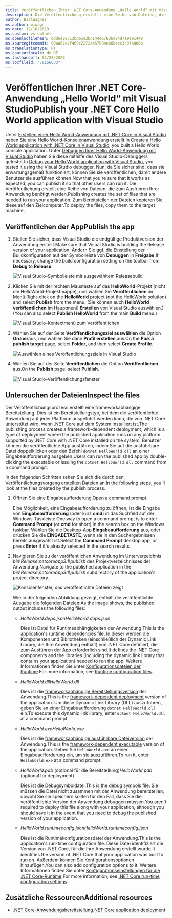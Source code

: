 ```yaml
---
title: Veröffentlichen Ihrer .NET Core-Anwendung „Hello World“ mit Visual Studio
description: Die Veröffentlichung erstellt eine Reihe von Dateien, die zum Ausführen Ihrer .NET Core-Anwendung benötigt werden.
author: BillWagner
ms.author: wiwagn
ms.date: 12/10/2019
ms.custom: vs-dotnet
ms.openlocfilehash: bdd6e28713bdece2bd144e6763bd84d719e91449
ms.sourcegitcommit: 00aa62e2f469c2272a457b04e66b4cc3c97a800b
ms.translationtype: HT
ms.contentlocale: de-DE
ms.lasthandoff: 02/28/2020
ms.locfileid: "78156633"
---
```

# <a name="publish-your-net-core-hello-world-application-with-visual-studio"></a><span data-ttu-id="65bd3-103">Veröffentlichen Ihrer .NET Core-Anwendung „Hello World“ mit Visual Studio</span><span class="sxs-lookup"><span data-stu-id="65bd3-103">Publish your .NET Core Hello World application with Visual Studio</span></span>

<span data-ttu-id="65bd3-104">Unter [Erstellen einer Hello World-Anwendung mit .NET Core in Visual Studio](with-visual-studio.md) haben Sie eine Hello World-Konsolenanwendung erstellt.</span><span class="sxs-lookup"><span data-stu-id="65bd3-104">In [Create a Hello World application with .NET Core in Visual Studio](with-visual-studio.md), you built a Hello World console application.</span></span> <span data-ttu-id="65bd3-105">Unter [Debuggen Ihrer Hello World-Anwendung mit Visual Studio](debugging-with-visual-studio.md) haben Sie diese mithilfe des Visual Studio-Debuggers getestet.</span><span class="sxs-lookup"><span data-stu-id="65bd3-105">In [Debug your Hello World application with Visual Studio](debugging-with-visual-studio.md), you tested it using the Visual Studio debugger.</span></span> <span data-ttu-id="65bd3-106">Nun, da Sie sicher sind, dass sie erwartungsgemäß funktioniert, können Sie sie veröffentlichen, damit andere Benutzer sie ausführen können.</span><span class="sxs-lookup"><span data-stu-id="65bd3-106">Now that you're sure that it works as expected, you can publish it so that other users can run it.</span></span> <span data-ttu-id="65bd3-107">Die Veröffentlichung erstellt eine Reihe von Dateien, die zum Ausführen Ihrer Anwendung benötigt werden.</span><span class="sxs-lookup"><span data-stu-id="65bd3-107">Publishing creates the set of files that are needed to run your application.</span></span> <span data-ttu-id="65bd3-108">Zum Bereitstellen der Dateien kopieren Sie diese auf den Zielcomputer.</span><span class="sxs-lookup"><span data-stu-id="65bd3-108">To deploy the files, copy them to the target machine.</span></span>

## <a name="publish-the-app"></a><span data-ttu-id="65bd3-109">Veröffentlichen der App</span><span class="sxs-lookup"><span data-stu-id="65bd3-109">Publish the app</span></span>

1. <span data-ttu-id="65bd3-110">Stellen Sie sicher, dass Visual Studio die endgültige Produktversion der Anwendung erstellt.</span><span class="sxs-lookup"><span data-stu-id="65bd3-110">Make sure that Visual Studio is building the Release version of your application.</span></span> <span data-ttu-id="65bd3-111">Ändern Sie ggf. die Einstellung der Buildkonfiguration auf der Symbolleiste von **Debuggen** in **Freigabe**.</span><span class="sxs-lookup"><span data-stu-id="65bd3-111">If necessary, change the build configuration setting on the toolbar from **Debug** to **Release**.</span></span>

   ![Visual Studio-Symbolleiste mit ausgewähltem Releasebuild](media/publishing-with-visual-studio/visual-studio-toolbar-release.png)

1. <span data-ttu-id="65bd3-113">Klicken Sie mit der rechten Maustaste auf das **HelloWorld**-Projekt (nicht die HelloWorld-Projektmappe), und wählen Sie **Veröffentlichen** im Menü.</span><span class="sxs-lookup"><span data-stu-id="65bd3-113">Right-click on the **HelloWorld** project (not the HelloWorld solution) and select **Publish** from the menu.</span></span> <span data-ttu-id="65bd3-114">(Sie können auch **HelloWorld veröffentlichen** im Hauptmenü **Erstellen** von Visual Studio auswählen.)</span><span class="sxs-lookup"><span data-stu-id="65bd3-114">(You can also select **Publish HelloWorld** from the main **Build** menu.)</span></span>

   ![Visual Studio-Kontextmenü zum Veröffentlichen](media/publishing-with-visual-studio/publish-context-menu.png)

1. <span data-ttu-id="65bd3-116">Wählen Sie auf der Seite **Veröffentlichungsziel auswählen** die Option **Ordner**aus, und wählen Sie dann **Profil erstellen** aus.</span><span class="sxs-lookup"><span data-stu-id="65bd3-116">On the **Pick a publish target** page, select **Folder**, and then select **Create Profile**.</span></span>

   ![Auswählen eines Veröffentlichungsziels in Visual Studio](media/publishing-with-visual-studio/pick-publish-target.png)

1. <span data-ttu-id="65bd3-118">Wählen Sie auf der Seite **Veröffentlichen** die Option **Veröffentlichen** aus.</span><span class="sxs-lookup"><span data-stu-id="65bd3-118">On the **Publish** page, select **Publish**.</span></span>

   ![Visual Studio-Veröffentlichungsfenster](media/publishing-with-visual-studio/publish-page.png)

## <a name="inspect-the-files"></a><span data-ttu-id="65bd3-120">Untersuchen der Dateien</span><span class="sxs-lookup"><span data-stu-id="65bd3-120">Inspect the files</span></span>

<span data-ttu-id="65bd3-121">Der Veröffentlichungsprozess erstellt eine frameworkabhängige Bereitstellung. Dies ist ein Bereitstellungstyp, bei dem die veröffentlichte Anwendung auf jeder Plattform ausgeführt werden kann, die von .NET Core unterstützt wird, wenn .NET Core auf dem System installiert ist.</span><span class="sxs-lookup"><span data-stu-id="65bd3-121">The publishing process creates a framework-dependent deployment, which is a type of deployment where the published application runs on any platform supported by .NET Core with .NET Core installed on the system.</span></span> <span data-ttu-id="65bd3-122">Benutzer können die veröffentlichte App ausführen, indem Sie auf die ausführbare Datei doppelklicken oder den Befehl `dotnet HelloWorld.dll` an einer Eingabeaufforderung ausgeben.</span><span class="sxs-lookup"><span data-stu-id="65bd3-122">Users can run the published app by double-clicking the executable or issuing the `dotnet HelloWorld.dll` command from a command prompt.</span></span>

<span data-ttu-id="65bd3-123">In den folgenden Schritten sehen Sie sich die durch den Veröffentlichungsvorgang erstellten Dateien an.</span><span class="sxs-lookup"><span data-stu-id="65bd3-123">In the following steps, you'll look at the files created by the publish process.</span></span>

1. <span data-ttu-id="65bd3-124">Öffnen Sie eine Eingabeaufforderung.</span><span class="sxs-lookup"><span data-stu-id="65bd3-124">Open a command prompt.</span></span>

   <span data-ttu-id="65bd3-125">Eine Möglichkeit, eine Eingabeaufforderung zu öffnen, ist die Eingabe von **Eingabeaufforderung** (oder kurz **cmd**) in das Suchfeld auf der Windows-Taskleiste.</span><span class="sxs-lookup"><span data-stu-id="65bd3-125">One way to open a command prompt is to enter **Command Prompt** (or **cmd** for short) in the search box on the Windows taskbar.</span></span> <span data-ttu-id="65bd3-126">Wählen Sie die Desktop-App **Eingabeaufforderung** aus, oder drücken Sie die **EINGABETASTE**, wenn sie in den Suchergebnissen bereits ausgewählt ist.</span><span class="sxs-lookup"><span data-stu-id="65bd3-126">Select the **Command Prompt** desktop app, or press **Enter** if it's already selected in the search results.</span></span>

1. <span data-ttu-id="65bd3-127">Navigieren Sie zu der veröffentlichen Anwendung im Unterverzeichnis *bin\Release\netcoreapp3.1\publish* des Projektverzeichnisses der Anwendung.</span><span class="sxs-lookup"><span data-stu-id="65bd3-127">Navigate to the published application in the *bin\Release\netcoreapp3.1\publish* subdirectory of the application's project directory.</span></span>

   ![Konsolenfenster, das veröffentlichte Dateien zeigt](media/publishing-with-visual-studio/published-files-output.png)

   <span data-ttu-id="65bd3-129">Wie in der folgenden Abbildung gezeigt, enthält die veröffentlichte Ausgabe die folgenden Dateien:</span><span class="sxs-lookup"><span data-stu-id="65bd3-129">As the image shows, the published output includes the following files:</span></span>

      * <span data-ttu-id="65bd3-130">*HelloWorld.deps.json*</span><span class="sxs-lookup"><span data-stu-id="65bd3-130">*HelloWorld.deps.json*</span></span>

         <span data-ttu-id="65bd3-131">Dies ist Datei für Runtimeabhängigkeiten der Anwendung.</span><span class="sxs-lookup"><span data-stu-id="65bd3-131">This is the application's runtime dependencies file.</span></span> <span data-ttu-id="65bd3-132">In dieser werden die Komponenten und Bibliotheken (einschließlich der Dynamic Link Library, die Ihre Anwendung enthält) von .NET Core definiert, die zum Ausführen der App erforderlich sind.</span><span class="sxs-lookup"><span data-stu-id="65bd3-132">It defines the .NET Core components and the libraries (including the dynamic link library that contains your application) needed to run the app.</span></span> <span data-ttu-id="65bd3-133">Weitere Informationen finden Sie unter [Konfigurationsdateien der Runtime](https://github.com/dotnet/cli/blob/85ca206d84633d658d7363894c4ea9d59e515c1a/Documentation/specs/runtime-configuration-file.md).</span><span class="sxs-lookup"><span data-stu-id="65bd3-133">For more information, see [Runtime configuration files](https://github.com/dotnet/cli/blob/85ca206d84633d658d7363894c4ea9d59e515c1a/Documentation/specs/runtime-configuration-file.md).</span></span>

      * <span data-ttu-id="65bd3-134">*HelloWorld.dll*</span><span class="sxs-lookup"><span data-stu-id="65bd3-134">*HelloWorld.dll*</span></span>

         <span data-ttu-id="65bd3-135">Dies ist die [frameworkabhängige Bereitstellungsversion](../deploying/deploy-with-cli.md#framework-dependent-deployment) der Anwendung.</span><span class="sxs-lookup"><span data-stu-id="65bd3-135">This is the [framework-dependent deployment](../deploying/deploy-with-cli.md#framework-dependent-deployment) version of the application.</span></span> <span data-ttu-id="65bd3-136">Um diese Dynamic Link Library (DLL) auszuführen, geben Sie an einer Eingabeaufforderung `dotnet HelloWorld.dll` ein.</span><span class="sxs-lookup"><span data-stu-id="65bd3-136">To execute this dynamic link library, enter `dotnet HelloWorld.dll` at a command prompt.</span></span>

      * <span data-ttu-id="65bd3-137">*HelloWorld.exe*</span><span class="sxs-lookup"><span data-stu-id="65bd3-137">*HelloWorld.exe*</span></span>

         <span data-ttu-id="65bd3-138">Dies ist die [frameworkabhängige ausführbare Dateiversion](../deploying/deploy-with-cli.md#framework-dependent-executable) der Anwendung.</span><span class="sxs-lookup"><span data-stu-id="65bd3-138">This is the [framework-dependent executable](../deploying/deploy-with-cli.md#framework-dependent-executable) version of the application.</span></span> <span data-ttu-id="65bd3-139">Geben Sie `HelloWorld.exe` an einer Eingabeaufforderung ein, um sie auszuführen.</span><span class="sxs-lookup"><span data-stu-id="65bd3-139">To run it, enter `HelloWorld.exe` at a command prompt.</span></span>

      * <span data-ttu-id="65bd3-140">*HelloWorld.pdb* (optional für die Bereitstellung)</span><span class="sxs-lookup"><span data-stu-id="65bd3-140">*HelloWorld.pdb* (optional for deployment)</span></span>

         <span data-ttu-id="65bd3-141">Dies ist die Debugsymboldatei.</span><span class="sxs-lookup"><span data-stu-id="65bd3-141">This is the debug symbols file.</span></span> <span data-ttu-id="65bd3-142">Sie müssen die Datei nicht zusammen mit der Anwendung bereitstellen, obwohl Sie sie speichern sollten für den Fall, dass Sie die veröffentlichte Version der Anwendung debuggen müssen.</span><span class="sxs-lookup"><span data-stu-id="65bd3-142">You aren't required to deploy this file along with your application, although you should save it in the event that you need to debug the published version of your application.</span></span>

      * <span data-ttu-id="65bd3-143">*HelloWorld.runtimeconfig.json*</span><span class="sxs-lookup"><span data-stu-id="65bd3-143">*HelloWorld.runtimeconfig.json*</span></span>

         <span data-ttu-id="65bd3-144">Dies ist die Runtimekonfigurationsdatei der Anwendung.</span><span class="sxs-lookup"><span data-stu-id="65bd3-144">This is the application's run-time configuration file.</span></span> <span data-ttu-id="65bd3-145">Diese Datei identifiziert die Version von .NET Core, für die Ihre Anwendung erstellt wurde.</span><span class="sxs-lookup"><span data-stu-id="65bd3-145">It identifies the version of .NET Core that your application was built to run on.</span></span> <span data-ttu-id="65bd3-146">Außerdem können Sie Konfigurationsoptionen hinzufügen.</span><span class="sxs-lookup"><span data-stu-id="65bd3-146">You can also add configuration options to it.</span></span> <span data-ttu-id="65bd3-147">Weitere Informationen finden Sie unter [Konfigurationseinstellungen für die .NET Core-Runtime](../run-time-config/index.md#runtimeconfigjson).</span><span class="sxs-lookup"><span data-stu-id="65bd3-147">For more information, see [.NET Core run-time configuration settings](../run-time-config/index.md#runtimeconfigjson).</span></span>

## <a name="additional-resources"></a><span data-ttu-id="65bd3-148">Zusätzliche Ressourcen</span><span class="sxs-lookup"><span data-stu-id="65bd3-148">Additional resources</span></span>

- [<span data-ttu-id="65bd3-149">.NET Core-Anwendungsbereitstellung</span><span class="sxs-lookup"><span data-stu-id="65bd3-149">.NET Core application deployment</span></span>](../deploying/index.md)
